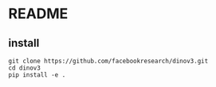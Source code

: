 # README



## install

```shell
git clone https://github.com/facebookresearch/dinov3.git
cd dinov3
pip install -e .
```